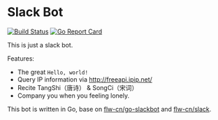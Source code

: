 # Slack Bot

[![Build Status](https://travis-ci.com/flw-cn/slack-bot.svg?branch=master)](https://travis-ci.com/flw-cn/slack-bot)
[![Go Report Card](https://goreportcard.com/badge/github.com/flw-cn/slack-bot)](https://goreportcard.com/report/github.com/flw-cn/slack-bot)

This is just a slack bot.

Features:

* The great `Hello, world!`
* Query IP information via http://freeapi.ipip.net/
* Recite TangShi（唐诗） & SongCi（宋词）
* Company you when you feeling lonely.

This bot is written in Go, base on [flw-cn/go-slackbot](https://github.com/flw-cn/go-slackbot) and [flw-cn/slack](https://github.com/flw-cn/slack).
